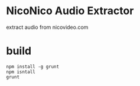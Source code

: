 # NicoNico Audio Extractor

extract audio from nicovideo.com

# build

```
npm install -g grunt
npm isntall
grunt
```